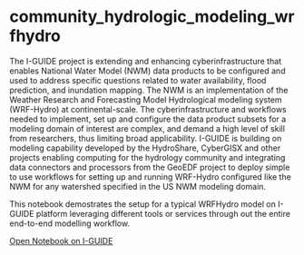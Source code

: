 # community_hydrologic_modeling_wrfhydro

The I-GUIDE project is extending and enhancing cyberinfrastructure that enables National Water Model (NWM) data products to be configured and used to address specific questions related to water availability, flood prediction, and inundation mapping. The NWM is an implementation of the Weather Research and Forecasting Model Hydrological modeling system (WRF-Hydro) at continental-scale. The cyberinfrastructure and workflows needed to implement, set up and configure the data product subsets for a modeling domain of interest are complex, and demand a high level of skill from researchers, thus limiting broad applicability. I-GUIDE is building on modeling capability developed by the HydroShare, CyberGISX and other projects enabling computing for the hydrology community and integrating data connectors and processors from the GeoEDF project to deploy simple to use workflows for setting up and running WRF-Hydro configured like the NWM for any watershed specified in the US NWM modeling domain.


This notebook demostrates the setup for a typical WRFHydro model on I-GUIDE platform leveraging different tools or services through out the entire end-to-end modelling workflow.


[Open Notebook on I-GUIDE](https://www.iguide.geoedf.org/hub/user-redirect/git-pull?repo=https%3A%2F%2Fgithub.com%2FI-GUIDE%2Fcommunity_hydrologic_modeling_wrfhydro&urlpath=lab%2Ftree%2Fcommunity_hydrologic_modeling_wrfhydro%2Figuide_wrfhydro.ipynb+&branch=main)
